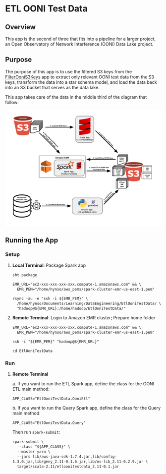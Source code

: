# ETL OONI Test Data

## Overview

This app is the second of three that fits into a pipeline for a larger project, an Open Observatory of Network Interference (OONI) Data Lake project.

## Purpose

The purpose of this app is to use the filtered S3 keys from the [FilterOoniS3Keys](https://github.com/ldnicolasmay/FilterOoniS3Keys) app to extract only relevant OONI test data from the S3 keys, transform the data into a star schema model, and load the data back into an S3 bucket that serves as the data lake.

This app takes care of the data in the middle third of the diagram that follow:

![Udacity Capstone Project Pipeline](img/UdacityCapstoneProject-Pipeline.svg "Udacity Capstone Project Pipeline")

## Running the App

### Setup

1. **Local Terminal**: Package Spark app

   ```shell script
   sbt package
   ```

   ```shell script
   EMR_URL="ec2-xxx-xxx-xxx-xxx.compute-1.amazonaws.com" && \
     EMR_PEM="/home/hynso/aws_pems/spark-cluster-emr-us-east-1.pem"
   ```

   ```shell script
   rsync -au -e "ssh -i ${EMR_PEM}" \
     /home/hynso/Documents/Learning/DataEngineering/EtlOoniTestData/ \
     "hadoop@${EMR_URL}:/home/hadoop/EtlOoniTestData/"
   ```
2. **Remote Terminal**: Login to Amazon EMR cluster; Prepare home folder

   ```shell script
   EMR_URL="ec2-xxx-xxx-xxx-xxx.compute-1.amazonaws.com" && \
     EMR_PEM="/home/hynso/aws_pems/spark-cluster-emr-us-east-1.pem"
   ```

   ```shell script
   ssh -i "${EMR_PEM}" "hadoop@${EMR_URL}"
   ```
   
   ```shell script
   cd EtlOoniTestData
   ```

### Run

1. **Remote Terminal**

   a. If you want to run the ETL Spark app, define the class for the OONI ETL main method:
   
   ```shell script
   APP_CLASS="EtlOoniTestData.OoniEtl"
   ```
   
   b. If you want to run the Query Spark app, define the class for the Query main method:
   
   ```shell script
   APP_CLASS="EtlOoniTestData.Query"
   ```
   
   Then run `spark-submit`:
   
   ```shell script
   spark-submit \
     --class "${APP_CLASS}" \
     --master yarn \
     --jars lib/aws-java-sdk-1.7.4.jar,lib/config-1.3.0.jar,lib/geny_2.11-0.1.6.jar,lib/os-lib_2.11-0.2.9.jar \
     target/scala-2.11/etloonitestdata_2.11-0.1.jar 
   ```